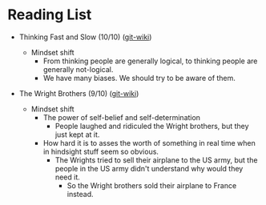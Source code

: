 
# Reading List

- Thinking Fast and Slow (10/10) ([git-wiki](https://github.com/git-wiki/wiki/blob/master/pages/thinking_fast_and_slow.md))
  - Mindset shift
    - From thinking people are generally logical, to thinking people are generally not-logical.
    - We have many biases. We should try to be aware of them.
    
- The Wright Brothers (9/10) ([git-wiki](https://github.com/git-wiki/wiki/blob/master/pages/the_wright_brothers_book.md))
  - Mindset shift
    - The power of self-belief and self-determination
      - People laughed and ridiculed the Wright brothers, but they just kept at it. 
    - How hard it is to asses the worth of something in real time when in hindsight stuff seem so
      obvious.
        - The Wrights tried to sell their airplane to the US army, but the people in the
          US army didn't understand why would they need it.
          - So the Wright brothers sold their airplane to France instead.


